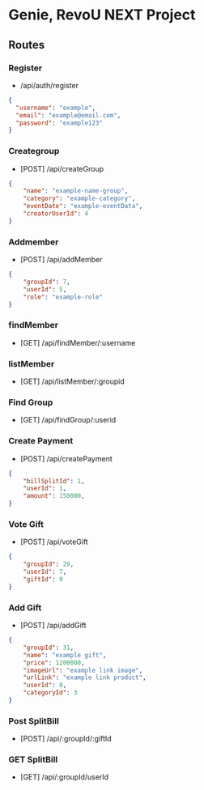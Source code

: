 # Genie, RevoU NEXT Project

## Routes

### Register

- /api/auth/register

```json
{
  "username": "example",
  "email": "example@email.com",
  "password": "example123"
}
```
### Creategroup

- [POST] /api/createGroup

```json
{
    "name": "example-name-group",
    "category": "example-category",
    "eventDate": "example-eventData",
    "creatorUserId": 4
}
```
### Addmember
- [POST] /api/addMember

```json
{
    "groupId": 7,
    "userId": 5,
    "role": "example-role"
}
```
### findMember
- [GET] /api/findMember/:username

### listMember
- [GET] /api/listMember/:groupid

### Find Group
- [GET] /api/findGroup/:userid

### Create Payment
- [POST] /api/createPayment

```json
{
    "billSplitId": 1,
    "userId": 1,
    "amount": 150000,
}
```
### Vote Gift
- [POST] /api/voteGift

```json
{
    "groupId": 29,
    "userId": 7,
    "giftId": 9
}
```
### Add Gift
- [POST] /api/addGift
```json
{
    "groupId": 31,
    "name": "example gift",
    "price": 1200000,
    "imageUrl": "example link image",
    "urlLink": "example link product",
    "userId": 8,
    "categoryId": 3
}
```
### Post SplitBill
- [POST] /api/:groupId/:giftId

### GET SplitBill
- [GET] /api/:groupId/userId

